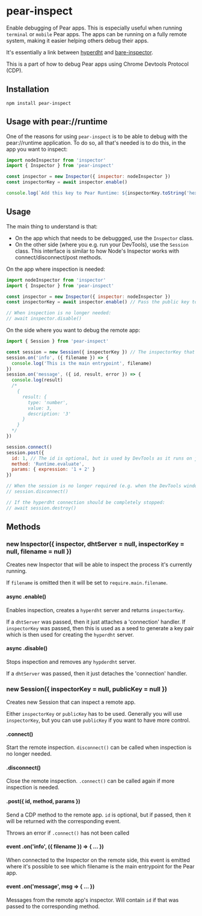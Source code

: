 # pear-inspect

Enable debugging of Pear apps. This is especially useful when running `terminal` or `mobile` Pear apps. The apps can be running on a fully remote system, making it easier helping others debug their apps.

It's essentially a link between [hyperdht](https://github.com/holepunchto/hyperdht) and [bare-inspector](https://github.com/holepunchto/bare-inspector).

This is a part of how to debug Pear apps using Chrome Devtools Protocol (CDP).

## Installation

```
npm install pear-inspect
```

## Usage with pear://runtime

One of the reasons for using `pear-inspect` is to be able to debug with the pear://runtime application. To do so, all that's needed is to do this, in the app you want to inspect:

``` js
import nodeInspector from 'inspector'
import { Inspector } from 'pear-inspect'

const inspector = new Inspector({ inspector: nodeInspector })
const inspectorKey = await inspector.enable()

console.log(`Add this key to Pear Runtime: ${inspectorKey.toString('hex')}`)
```

## Usage

The main thing to understand is that:

- On the app which that needs to be debuggged, use the `Inspector` class.
- On the other side (where you e.g. run your DevTools), use the `Session` class. This interface is similar to how Node's Inspector works with connect/disconnect/post methods.

On the app where inspection is needed:

``` js
import nodeInspector from 'inspector'
import { Inspector } from 'pear-inspect'

const inspector = new Inspector({ inspector: nodeInspector })
const inspectorKey = await inspector.enable() // Pass the public key to the Session

// When inspection is no longer needed:
// await inspector.disable()
```

On the side where you want to debug the remote app:

``` js
import { Session } from 'pear-inspect'

const session = new Session({ inspectorKey }) // The inspectorKey that was return from the Inspector
session.on('info', ({ filename }) => {
  console.log('This is the main entrypoint', filename)
})
session.on('message', ({ id, result, error }) => {
  console.log(result)
  /*
    {
      result: {
        type: 'number',
        value: 3,
        description: '3'
      }
    }
  */
})

session.connect()
session.post({
  id: 1, // The id is optional, but is used by DevTools as it runs on jsonrpc
  method: 'Runtime.evaluate',
  params: { expression: '1 + 2' }
})

// When the session is no longer required (e.g. when the DevTools window is closed)
// session.disconnect()

// If the hyperdht connection should be completely stopped:
// await session.destroy()
```

## Methods

### new Inspector({ inspector, dhtServer = null, inspectorKey = null, filename = null })

Creates new Inspector that will be able to inspect the process it's currently running.

If `filename` is omitted then it will be set to `require.main.filename`.

#### async .enable()

Enables inspection, creates a `hyperdht` server and returns `inspectorKey`.

If a `dhtServer` was passed, then it just attaches a 'connection' handler. If `inspectorKey` was passed, then this is used as a seed to generate a key pair which is then used for creating the `hyperdht` server.

#### async .disable()

Stops inspection and removes any `hypderdht` server.

If a `dhtServer` was passed, then it just detaches the 'connection' handler.

### new Session({ inspectorKey = null, publicKey = null })

Creates new Session that can inspect a remote app.

Either `inspectorKey` or `publicKey` has to be used. Generally you will use `inspectorKey`, but you can use `publicKey` if you want to have more control.

#### .connect()

Start the remote inspection. `disconnect()` can be called when inspection is no longer needed.

#### .disconnect()

Close the remote inspection. `.connect()` can be called again if more inspection is needed.

#### .post({ id, method, params })

Send a CDP method to the remote app. `id` is optional, but if passed, then it will be returned with the corresponding event.

Throws an error if `.connect()` has not been called

#### event .on('info', ({ filename }) => { ... })

When connected to the Inspector on the remote side, this event is emitted where it's possible to see which filename is the main entrypoint for the Pear app.

#### event .on('message', msg => { ... })

Messages from the remote app's inspector. Will contain `id` if that was passed to the corresponding method.
